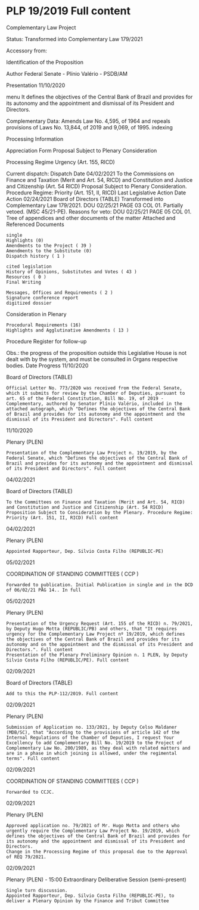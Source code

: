 # PLP 19/2019 Full content
Complementary Law Project

Status: Transformed into Complementary Law 179/2021

Accessory from:


Identification of the Proposition

Author
Federal Senate - Plínio Valério - PSDB/AM

Presentation
11/10/2020

menu
It defines the objectives of the Central Bank of Brazil and provides for its autonomy and the appointment and dismissal of its President and Directors.

Complementary Data:
Amends Law No. 4,595, of 1964 and repeals provisions of Laws No. 13,844, of 2019 and 9,069, of 1995.
indexing

Processing Information

Appreciation Form
Proposal Subject to Plenary Consideration

Processing Regime
Urgency (Art. 155, RICD)

Current dispatch:
Dispatch Date
04/02/2021 To the Commissions on Finance and Taxation (Merit and Art. 54, RICD) and Constitution and Justice and Citizenship (Art. 54 RICD) Proposal Subject to Plenary Consideration. Procedure Regime: Priority (Art. 151, II, RICD)
Last Legislative Action
Date Action
02/24/2021 Board of Directors (TABLE)
Transformed into Complementary Law 179/2021. DOU 02/25/21 PAGE 03 COL 01. Partially vetoed. (MSC 45/21-PE). Reasons for veto: DOU 02/25/21 PAGE 05 COL 01.
Tree of appendices and other documents of the matter
Attached and Referenced Documents

    single
    Highlights (0)
    Amendments to the Project ( 39 )
    Amendments to the Substitute (0)
    Dispatch history ( 1 )

    cited legislation
    History of Opinions, Substitutes and Votes ( 43 )
    Resources ( 0 )
    Final Writing

    Messages, Offices and Requirements ( 2 )
    Signature conference report
    digitized dossier


Consideration in Plenary

    Procedural Requirements (16)
    Highlights and Agglutinative Amendments ( 13 )

Procedure
Register for follow-up

Obs.: the progress of the proposition outside this Legislative House is not dealt with by the system, and must be consulted in Organs respective bodies.
Date Progress
11/10/2020

Board of Directors (TABLE)

    Official Letter No. 773/2020 was received from the Federal Senate, which it submits for review by the Chamber of Deputies, pursuant to art. 65 of the Federal Constitution, Bill No. 19, of 2019 - Complementary, authored by Senator Plínio Valério, included in the attached autograph, which "Defines the objectives of the Central Bank of Brazil and provides for its autonomy and the appointment and the dismissal of its President and Directors". Full content

11/10/2020

Plenary (PLEN)

    Presentation of the Complementary Law Project n. 19/2019, by the Federal Senate, which "Defines the objectives of the Central Bank of Brazil and provides for its autonomy and the appointment and dismissal of its President and Directors". Full content

04/02/2021

Board of Directors (TABLE)

    To the Committees on Finance and Taxation (Merit and Art. 54, RICD) and Constitution and Justice and Citizenship (Art. 54 RICD) Proposition Subject to Consideration by the Plenary. Procedure Regime: Priority (Art. 151, II, RICD) Full content

04/02/2021

Plenary (PLEN)

    Appointed Rapporteur, Dep. Silvio Costa Filho (REPUBLIC-PE)

05/02/2021

COORDINATION OF STANDING COMMITTEES ( CCP )

    Forwarded to publication. Initial Publication in single and in the DCD of 06/02/21 PÅG 14.. In full

05/02/2021

Plenary (PLEN)

    Presentation of the Urgency Request (Art. 155 of the RICD) n. 79/2021, by Deputy Hugo Motta (REPUBLIC/PB) and others, that "It requires urgency for the Complementary Law Project nº 19/2019, which defines the objectives of the Central Bank of Brazil and provides for its autonomy and on the appointment and the dismissal of its President and Directors.". Full content
    Presentation of the Plenary Preliminary Opinion n. 1 PLEN, by Deputy Silvio Costa Filho (REPUBLIC/PE). Full content

02/09/2021

Board of Directors (TABLE)

    Add to this the PLP-112/2019. Full content

02/09/2021

Plenary (PLEN)

    Submission of Application no. 133/2021, by Deputy Celso Maldaner (MDB/SC), that "According to the provisions of article 142 of the Internal Regulations of the Chamber of Deputies, I request Your Excellency to add Complementary Bill No. 19/2019 to the Project of Complementary Law No. 200/1989, as they deal with related matters and are in a phase in which joining is allowed, under the regimental terms". Full content

02/09/2021

COORDINATION OF STANDING COMMITTEES ( CCP )

    Forwarded to CCJC.

02/09/2021

Plenary (PLEN)

    Approved application no. 79/2021 of Mr. Hugo Motta and others who urgently require the Complementary Law Project No. 19/2019, which defines the objectives of the Central Bank of Brazil and provides for its autonomy and the appointment and dismissal of its President and Directors.
    Change in the Processing Regime of this proposal due to the Approval of REQ 79/2021.

02/09/2021

Plenary (PLEN) - 15:00 Extraordinary Deliberative Session (semi-present)

    Single turn discussion.
    Appointed Rapporteur, Dep. Silvio Costa Filho (REPUBLIC-PE), to deliver a Plenary Opinion by the Finance and Tribut Committee